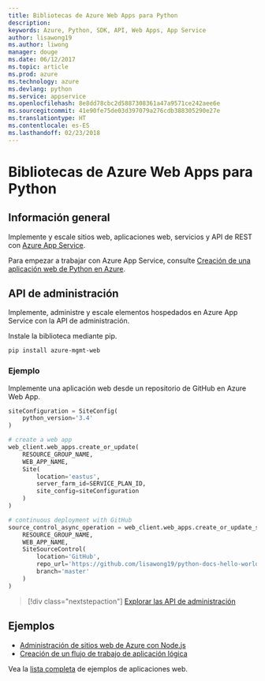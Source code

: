 ```yaml
---
title: Bibliotecas de Azure Web Apps para Python
description: 
keywords: Azure, Python, SDK, API, Web Apps, App Service
author: lisawong19
ms.author: liwong
manager: douge
ms.date: 06/12/2017
ms.topic: article
ms.prod: azure
ms.technology: azure
ms.devlang: python
ms.service: appservice
ms.openlocfilehash: 8e8dd78cbc2d5887308361a47a9571ce242aee6e
ms.sourcegitcommit: 41e90fe75de03d397079a276cdb388305290e27e
ms.translationtype: HT
ms.contentlocale: es-ES
ms.lasthandoff: 02/23/2018
---
```

# <a name="azure-web-apps-libraries-for-python"></a>Bibliotecas de Azure Web Apps para Python

## <a name="overview"></a>Información general

Implemente y escale sitios web, aplicaciones web, servicios y API de REST con [Azure App Service](/azure/app-service).

Para empezar a trabajar con Azure App Service, consulte [Creación de una aplicación web de Python en Azure](/azure/app-service-web/app-service-web-get-started-python).

## <a name="management-api"></a>API de administración

Implemente, administre y escale elementos hospedados en Azure App Service con la API de administración.

Instale la biblioteca mediante pip.

```bash
pip install azure-mgmt-web
```

### <a name="example"></a>Ejemplo

Implemente una aplicación web desde un repositorio de GitHub en Azure Web App.

```python
siteConfiguration = SiteConfig(
    python_version='3.4'
)

# create a web app
web_client.web_apps.create_or_update(
    RESOURCE_GROUP_NAME,
    WEB_APP_NAME,
    Site(
        location='eastus',
        server_farm_id=SERVICE_PLAN_ID,
        site_config=siteConfiguration
    )
)

# continuous deployment with GitHub
source_control_async_operation = web_client.web_apps.create_or_update_source_control(
    RESOURCE_GROUP_NAME,
    WEB_APP_NAME,
    SiteSourceControl(
        location='GitHub',
        repo_url='https://github.com/lisawong19/python-docs-hello-world',
        branch='master'
    )
)
```
> [!div class="nextstepaction"]
> [Explorar las API de administración](/python/api/overview/azure/webapps/management)

## <a name="samples"></a>Ejemplos 

* [Administración de sitios web de Azure con Node.js][1]
* [Creación de un flujo de trabajo de aplicación lógica][2]
 
Vea la [lista completa](https://azure.microsoft.com/en-us/resources/samples/?platform=python&term=web-app) de ejemplos de aplicaciones web.

[1]: https://azure.microsoft.com/resources/samples/app-service-web-python-manage
[2]: ../docs-ref-conceptual/python-sdk-azure-samples-logic-app-workflow.md
